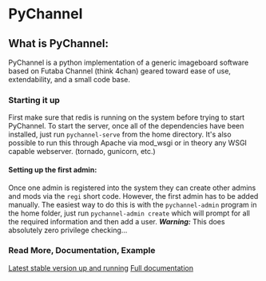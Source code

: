 # PyChannel

What is PyChannel:
---
PyChannel is a python implementation of a generic imageboard software based on Futaba Channel (think 4chan) geared toward ease of use, extendability, and a small code base.

### Starting it up

First make sure that redis is running on the system before trying to start PyChannel.
To start the server, once all of the dependencies have been installed, just run 
`pychannel-serve` from the home directory. It's also possible to run this through 
Apache via mod\_wsgi or in theory any WSGI capable webserver. (tornado, gunicorn, etc.)

#### Setting up the first admin:

Once one admin is registered into the system they can create other admins and mods via the `regi`
short code. However, the first admin has to be added manually. The easiest way to do this is 
with the `pychannel-admin`  program in the home folder, just run `pychannel-admin create` 
which will prompt for all the required information and then add a user.
***Warning:*** This does absolutely zero privilege checking...

### Read More, Documentation, Example
[Latest stable version up and running](http://pychannel.joshkunz.com)
[Full documentation](http://www.joshkunz.com/PyChannel)
